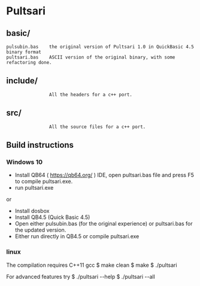 # Pultsari

## basic/
    pulsubin.bas    the original version of Pultsari 1.0 in QuickBasic 4.5 binary format
    pultsari.bas    ASCII version of the original binary, with some refactoring done.
## include/
                    All the headers for a c++ port.
## src/
                    All the source files for a c++ port.

## Build instructions

### Windows 10
- Install QB64 ( https://qb64.org/ ) IDE, open pultsari.bas file and press F5 to compile pultsari.exe.
- run pultsari.exe

or

- Install dosbox
- Install QB4.5 (Quick Basic 4.5)
- Open either pulsubin.bas (for the original experience) or pultsari.bas for the updated version.
- Either run directly in QB4.5 or compile pultsari.exe


### linux
The compilation requires C++11 gcc
$ make clean
$ make
$ ./pultsari

For advanced features try
$ ./pultsari --help
$ ./pultsari --all

